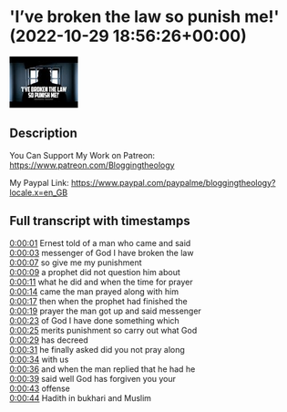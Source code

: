 # 'I’ve broken the law so punish me!' (2022-10-29 18:56:26+00:00)

![alt 'I’ve broken the law so punish me!'](vneiRO-QpuM.jpg "'I’ve broken the law so punish me!'")

## Description

You Can Support My Work on Patreon:
https://www.patreon.com/Bloggingtheology

My Paypal Link: 
https://www.paypal.com/paypalme/bloggingtheology?locale.x=en_GB



## Full transcript with timestamps

[0:00:01](https://youtu.be/vneiRO-QpuM?t=1) Ernest told of a man who came and said  
[0:00:03](https://youtu.be/vneiRO-QpuM?t=3) messenger of God I have broken the law  
[0:00:07](https://youtu.be/vneiRO-QpuM?t=7) so give me my punishment  
[0:00:09](https://youtu.be/vneiRO-QpuM?t=9) a prophet did not question him about  
[0:00:11](https://youtu.be/vneiRO-QpuM?t=11) what he did and when the time for prayer  
[0:00:14](https://youtu.be/vneiRO-QpuM?t=14) came the man prayed along with him  
[0:00:17](https://youtu.be/vneiRO-QpuM?t=17) then when the prophet had finished the  
[0:00:19](https://youtu.be/vneiRO-QpuM?t=19) prayer the man got up and said messenger  
[0:00:23](https://youtu.be/vneiRO-QpuM?t=23) of God I have done something which  
[0:00:25](https://youtu.be/vneiRO-QpuM?t=25) merits punishment so carry out what God  
[0:00:29](https://youtu.be/vneiRO-QpuM?t=29) has decreed  
[0:00:31](https://youtu.be/vneiRO-QpuM?t=31) he finally asked did you not pray along  
[0:00:34](https://youtu.be/vneiRO-QpuM?t=34) with us  
[0:00:36](https://youtu.be/vneiRO-QpuM?t=36) and when the man replied that he had he  
[0:00:39](https://youtu.be/vneiRO-QpuM?t=39) said well God has forgiven you your  
[0:00:43](https://youtu.be/vneiRO-QpuM?t=43) offense  
[0:00:44](https://youtu.be/vneiRO-QpuM?t=44) Hadith in bukhari and Muslim  
